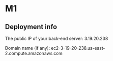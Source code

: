 # M1

## Deployment info

The public IP of your back-end server: 3.19.20.238

Domain name (if any): ec2-3-19-20-238.us-east-2.compute.amazonaws.com

